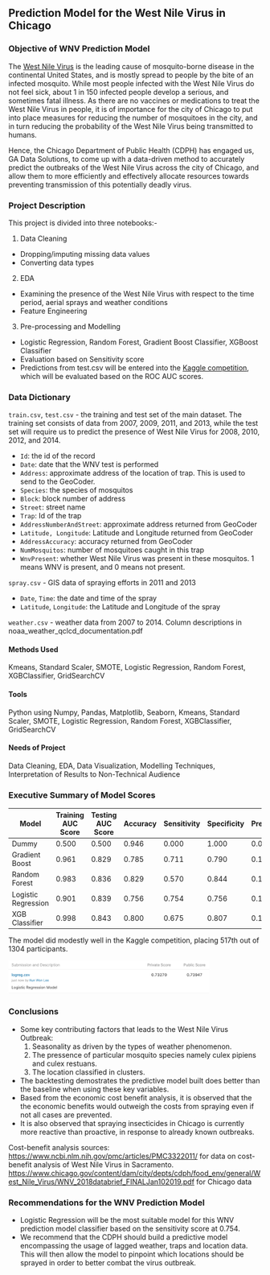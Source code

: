 ## Prediction Model for the West Nile Virus in Chicago <a class="anchor" id="project"></a>

### Objective of WNV Prediction Model 
The [West Nile Virus](https://www.cdc.gov/westnile/) is the leading cause of mosquito-borne disease in the continental United States, and is mostly spread to people by the bite of an infected mosquito. While most people infected with the West Nile Virus do not feel sick, about 1 in 150 infected people develop a serious, and sometimes fatal illness. As there are no vaccines or medications to treat the West Nile Virus in people, it is of importance for the city of Chicago to put into place measures for reducing the number of mosquitoes in the city, and in turn reducing the probability of the West Nile Virus being transmitted to humans.

Hence, the Chicago Department of Public Health (CDPH) has engaged us, GA Data Solutions, to come up with a data-driven method to accurately predict the outbreaks of the West Nile Virus across the city of Chicago, and allow them to more efficiently and effectively allocate resources towards preventing transmission of this potentially deadly virus.

### Project Description
This project is divided into three notebooks:-

1. Data Cleaning
- Dropping/imputing missing data values
- Converting data types

2. EDA
- Examining the presence of the West Nile Virus with respect to the time period, aerial sprays and weather conditions
- Feature Engineering 

3. Pre-processing and Modelling
- Logistic Regression, Random Forest, Gradient Boost Classifier, XGBoost Classifier
- Evaluation based on Sensitivity score
- Predictions from test.csv will be entered into the [Kaggle competition](https://www.kaggle.com/c/predict-west-nile-virus ), which will be evaluated based on the ROC AUC scores.

### Data Dictionary

`train.csv`, `test.csv` - the training and test set of the main dataset. The training set consists of data from 2007, 2009, 2011, and 2013, while the test set will require us to predict the presence of West Nile Virus for 2008, 2010, 2012, and 2014.

- `Id`: the id of the record
- `Date`: date that the WNV test is performed
- `Address`: approximate address of the location of trap. This is used to send to the GeoCoder. 
- `Species`: the species of mosquitos
- `Block`: block number of address
- `Street`: street name
- `Trap`: Id of the trap
- `AddressNumberAndStreet`: approximate address returned from GeoCoder
- `Latitude, Longitude`: Latitude and Longitude returned from GeoCoder
- `AddressAccuracy`: accuracy returned from GeoCoder
- `NumMosquitos`: number of mosquitoes caught in this trap
- `WnvPresent`: whether West Nile Virus was present in these mosquitos. 1 means WNV is present, and 0 means not present. 

`spray.csv` - GIS data of spraying efforts in 2011 and 2013

- `Date`, `Time`: the date and time of the spray
- `Latitude`, `Longitude`: the Latitude and Longitude of the spray

`weather.csv` - weather data from 2007 to 2014. Column descriptions in noaa_weather_qclcd_documentation.pdf 

#### Methods Used
Kmeans, Standard Scaler, SMOTE, Logistic Regression, Random Forest, XGBClassifier, GridSearchCV
#### Tools
Python using Numpy, Pandas, Matplotlib, Seaborn, Kmeans, Standard Scaler, SMOTE, Logistic Regression, Random Forest, XGBClassifier, GridSearchCV
#### Needs of Project
Data Cleaning, EDA, Data Visualization, Modelling Techniques, Interpretation of Results to Non-Technical Audience

### Executive Summary of Model Scores
|Model|Training AUC Score|Testing AUC Score|Accuracy|Sensitivity|Specificity|Precision|F1 Score|
|---|---|---|---|---|---|---|---|
|Dummy|0.500|0.500|0.946|0.000|1.000|0.000|0.000|
|Gradient Boost|0.961|0.829|0.785|0.711|0.790|0.161|0.263|
|Random Forest|0.983|0.836|0.829|0.570|0.844|0.172|0.264|
|Logistic Regression|0.901|0.839|0.756|0.754|0.756|0.149|0.249|
|XGB Classifier|0.998|0.843|0.800|0.675|0.807|0.166|0.266|

The model did modestly well in the Kaggle competition, placing 517th out of 1304 participants.
<p float='left'>
<img src="./images/kaggle_logreg.png" alt="drawing" width="400"/>
</p>

### Conclusions
- Some key contributing factors that leads to the West Nile Virus Outbreak:
    1. Seasonality as driven by the types of weather phenomenon.
    2. The pressence of particular mosquito species namely culex pipiens and culex restuans.
    3. The location classified in clusters.
- The backtesting demostrates the predictive model built does better than the baseline when using these key variables.
- Based from the economic cost benefit analysis, it is observed that the the economic benefits would outweigh the costs from spraying even if not all cases are prevented.
- It is also observed that spraying insecticides in Chicago is currently more reactive than proactive, in response to already known outbreaks.

Cost-benefit analysis sources: 
https://www.ncbi.nlm.nih.gov/pmc/articles/PMC3322011/ for data on cost-benefit analysis of West Nile Virus in Sacramento.
https://www.chicago.gov/content/dam/city/depts/cdph/food_env/general/West_Nile_Virus/WNV_2018databrief_FINALJan102019.pdf for Chicago data

### Recommendations for the WNV Prediction Model 
- Logistic Regression will be the most suitable model for this WNV prediction model classifier based on the sensitivity score at 0.754.  
- We recommend that the CDPH should build a predictive model encompassing the usage of lagged weather, traps and location data. This will then allow the model to pinpoint which locations should be sprayed in order to better combat the virus outbreak.



